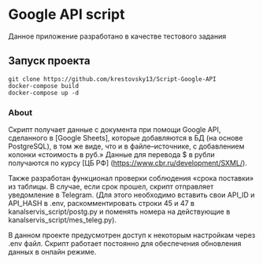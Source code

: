 # Google API script
Данное приложение разработано в качестве тестового задания

## Запуск проекта
```
git clone https://github.com/krestovsky13/Script-Google-API
docker-compose build
docker-compose up -d
```
### About
   Скрипт получает данные с документа при помощи Google API, сделанного в [Google Sheets], которые добавляются в БД (на основе PostgreSQL), в том же виде, что и в файле–источнике, с добавлением колонки «стоимость в руб.» Данные для перевода $ в рубли получаются по курсу [ЦБ РФ] (https://www.cbr.ru/development/SXML/).
    
   Также разработан функционал проверки соблюдения «срока поставки» из таблицы. В случае, если срок прошел, скрипт отправляет уведомление в Telegram. (Для этого необходимо вставить свои API_ID и API_HASH в .env, раскомментировать строки 45 и 47 в kanalservis_script/postg.py и поменять номера на действующие в kanalservis_script/mes_teleg.py).
    
   В данном проекте предусмотрен доступ к некоторым настройкам через .env файл. Скрипт работает постоянно для обеспечения обновления данных в онлайн режиме.

